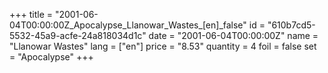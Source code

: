 +++
title = "2001-06-04T00:00:00Z_Apocalypse_Llanowar_Wastes_[en]_false"
id = "610b7cd5-5532-45a9-acfe-24a818034d1c"
date = "2001-06-04T00:00:00Z"
name = "Llanowar Wastes"
lang = ["en"]
price = "8.53"
quantity = 4
foil = false
set = "Apocalypse"
+++
